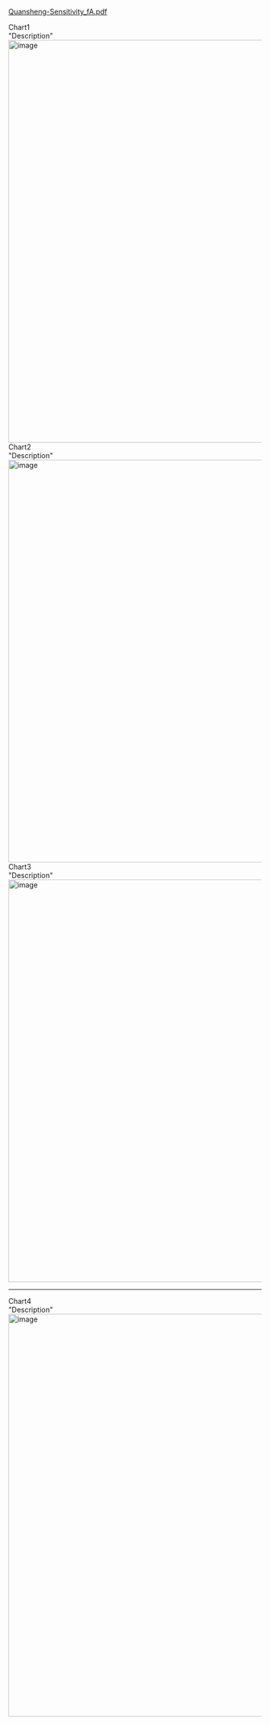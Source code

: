 [Quansheng-Sensitivity_fA.pdf](https://github.com/ludwich66/Quansheng_UV-K5_Wiki/files/12175512/Quansheng-Sensitivity_fA.pdf)

Chart1<br>
"Description"<br>
<img width="800" alt="image" src="https://github.com/ludwich66/Quansheng_UV-K5_Wiki/assets/12202733/0e7e06f6-2261-421f-abb2-bb32150bc94c">
<br>
Chart2<br>
"Description"<br>
<img width="800" alt="image" src="https://github.com/ludwich66/Quansheng_UV-K5_Wiki/assets/12202733/180ff043-5449-4912-ad4e-56aee508bc0b">
<br>
Chart3<br>
"Description"<br>
<img width="800" alt="image" src="https://github.com/ludwich66/Quansheng_UV-K5_Wiki/assets/12202733/cfdd9bc1-ee7e-4288-a4da-feea636f78eb">


***
Chart4<br>
"Description"<br>
<img width="800" alt="image" src="https://github.com/ludwich66/Quansheng_UV-K5_Wiki/assets/12202733/d61ccc5a-e1e8-4835-b7ff-44926680f1e0">





